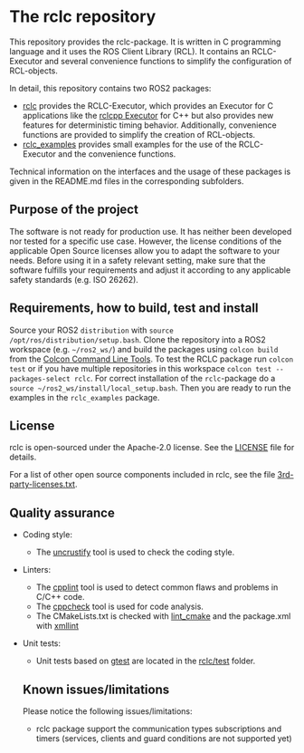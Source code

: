 # The rclc repository
This repository provides the rclc-package. It is written in C programming language and it uses the ROS Client Library (RCL). It contains an RCLC-Executor and several convenience functions to simplify the configuration of RCL-objects.

In detail, this repository contains two ROS2 packages:

- [rclc](rclc/) provides the RCLC-Executor, which provides an Executor for C applications like the [rclcpp Executor](https://github.com/ros2/rclcpp/blob/master/rclcpp/include/rclcpp/executor.hpp) for C++ but also provides new features for deterministic timing behavior. Additionally, convenience functions are provided to simplify the creation of RCL-objects.
- [rclc_examples](rclc_examples/) provides small examples for the use of the RCLC-Executor and the convenience functions.

Technical information on the interfaces and the usage of these packages is given in the README.md files in the corresponding subfolders.

## Purpose of the project

The software is not ready for production use. It has neither been developed nor tested for a specific use case. However, the license conditions of the applicable Open Source licenses allow you to adapt the software to your needs. Before using it in a safety relevant setting, make sure that the software fulfills your requirements and adjust it according to any applicable safety standards (e.g. ISO 26262).

## Requirements, how to build, test and install

Source your ROS2 `distribution` with `source /opt/ros/distribution/setup.bash`. Clone the repository into a ROS2 workspace (e.g. `~/ros2_ws/`) and build the packages using `colcon build` from the [Colcon Command Line Tools](https://colcon.readthedocs.io/en/released/). To test the RCLC package run `colcon test` or if you have multiple repositories in this workspace `colcon test --packages-select rclc`. For correct installation of the `rclc`-package do a `source ~/ros2_ws/install/local_setup.bash`. Then you are ready to run the examples in the `rclc_examples` package.

## License

rclc is open-sourced under the Apache-2.0 license. See the [LICENSE](LICENSE) file for details.

For a list of other open source components included in rclc, see the file [3rd-party-licenses.txt](3rd-party-licenses.txt).

## Quality assurance

*   Coding style:
    *   The [uncrustify](https://github.com/uncrustify/uncrustify) tool is used to check the coding style.
*   Linters:
    *   The [cpplint](https://github.com/google/styleguide/tree/gh-pages/cpplint) tool is used to detect common flaws and problems in C/C++ code.
    * The [cppcheck](http://cppcheck.sourceforge.net/) tool is used for code analysis.
    *   The CMakeLists.txt is checked with [lint_cmake](https://pypi.org/project/cmakelint/) and the package.xml with [xmllint](http://xmlsoft.org/xmllint.html)
*   Unit tests:
    *   Unit tests based on [gtest](https://github.com/google/googletest) are located in the [rclc/test](rclc/test) folder.



    ## Known issues/limitations

    Please notice the following issues/limitations:

    *   rclc package support the communication types subscriptions and timers (services, clients and guard conditions are not supported yet)
